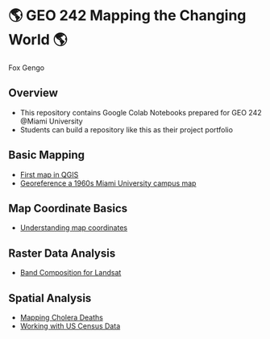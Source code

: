 # :earth_americas: GEO 242 Mapping the Changing World :earth_americas:

Fox Gengo

## Overview
- This repository contains Google Colab Notebooks prepared for GEO 242 @Miami University
- Students can build a repository like this as their project portfolio

## Basic Mapping

- [First map in QGIS](https://github.com/109snails/gis-project-portfolio-geo242/blob/main/basic-mapping/first-qgis-mapping.ipynb)
- [Georeference a 1960s Miami University campus map](https://github.com/109snails/gis-project-portfolio-geo242/blob/main/basic-mapping/historical-mapping.ipynb)

## Map Coordinate Basics

- [Understanding map coordinates](https://github.com/109snails/gis-project-portfolio-geo242/blob/main/map-coordinate-basics/understanding-coordinates.ipynb)

## Raster Data Analysis

- [Band Composition for Landsat](https://github.com/109snails/gis-project-portfolio-geo242/blob/main/raster-data-analysis/band-composition-for-landsat.ipynb)

## Spatial Analysis

- [Mapping Cholera Deaths](https://github.com/109snails/gis-project-portfolio-geo242/blob/main/spatial-analysis/Mapping_Cholera_Deaths.ipynb)
- [Working with US Census Data](https://github.com/109snails/gis-project-portfolio-geo242/blob/main/spatial-analysis/Working_with_US_Census_Data.ipynb)
